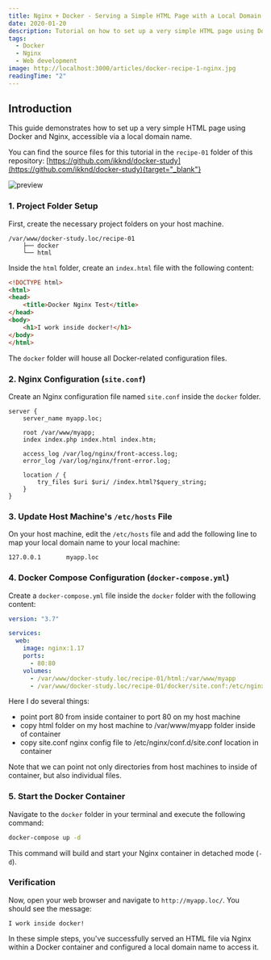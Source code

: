 ```yaml
---
title: Nginx + Docker - Serving a Simple HTML Page with a Local Domain Name
date: 2020-01-20
description: Tutorial on how to set up a very simple HTML page using Docker and Nginx, accessible via a local domain name.
tags:
  - Docker
  - Nginx
  - Web development
image: http://localhost:3000/articles/docker-recipe-1-nginx.jpg
readingTime: "2"
---
```


## Introduction

This guide demonstrates how to set up a very simple HTML page using Docker and Nginx, accessible via a local domain name.

You can find the source files for this tutorial in the `recipe-01` folder of this repository: [https://github.com/ikknd/docker-study](https://github.com/ikknd/docker-study){target="_blank"}

![preview](/articles/docker-recipe-1-nginx.jpg)

### 1. Project Folder Setup

First, create the necessary project folders on your host machine.

```
/var/www/docker-study.loc/recipe-01
    ├── docker
    └── html
```

Inside the `html` folder, create an `index.html` file with the following content:

```html
<!DOCTYPE html>
<html>
<head>
    <title>Docker Nginx Test</title>
</head>
<body>
    <h1>I work inside docker!</h1>
</body>
</html>
```

The `docker` folder will house all Docker-related configuration files.

### 2. Nginx Configuration (`site.conf`)

Create an Nginx configuration file named `site.conf` inside the `docker` folder.

```nginx
server {
    server_name myapp.loc;

    root /var/www/myapp;
    index index.php index.html index.htm;

    access_log /var/log/nginx/front-access.log;
    error_log /var/log/nginx/front-error.log;

    location / {
        try_files $uri $uri/ /index.html?$query_string;
    }
}
```

### 3. Update Host Machine's `/etc/hosts` File

On your host machine, edit the `/etc/hosts` file and add the following line to map your local domain name to your local machine:

```
127.0.0.1       myapp.loc
```

### 4. Docker Compose Configuration (`docker-compose.yml`)

Create a `docker-compose.yml` file inside the `docker` folder with the following content:

```yaml
version: "3.7"

services:
  web:
    image: nginx:1.17
    ports:
      - 80:80
    volumes:
      - /var/www/docker-study.loc/recipe-01/html:/var/www/myapp
      - /var/www/docker-study.loc/recipe-01/docker/site.conf:/etc/nginx/conf.d/site.conf
```

Here I do several things:

- point port 80 from inside container to port 80 on my host machine
- copy html folder on my host machine to /var/www/myapp folder inside of container
- copy site.conf nginx config file to /etc/nginx/conf.d/site.conf location in container

Note that we can point not only directories from host machines to inside of container, but also individual files.

### 5. Start the Docker Container

Navigate to the `docker` folder in your terminal and execute the following command:

```bash
docker-compose up -d
```

This command will build and start your Nginx container in detached mode (`-d`).

### Verification

Now, open your web browser and navigate to `http://myapp.loc/`. You should see the message:

```
I work inside docker!
```

In these simple steps, you've successfully served an HTML file via Nginx within a Docker container and configured a local domain name to access it.
